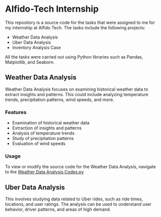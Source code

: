 # Alfido-Tech Internship
 This repository is a source code for the tasks that were assigned to me for my internship at Alfido Tech. The tasks include the following projects:
 - Weather Data Analysis
 - Uber Data Analysis
 - Inventory Analysis Case
   
 All the tasks were carried out using Python libraries such as Pandas, Matplotlib, and Seaborn.

## Weather Data Analysis 
Weather Data Analysis focuses on examining historical weather data to extract insights and patterns. This could include analyzing temperature trends, precipitation patterns, wind
speeds, and more. 

### Features 
- Examination of historical weather data
- Extraction of insights and patterns
- Analysis of temperature trends
- Study of precipitation patterns
- Evaluation of wind speeds

### Usage
To view or modify the source code for the Weather Data Analysis, navigate to the [Weather Data Analysis Codes.py](https://github.com/Boseh-coder/Alfido-Tech-Internship/blob/d2751159141362eefebbf3032d387fa9cc398c58/Weather%20Data%20Analysis%20Codes.py)


## Uber Data Analysis
This involves studying data related to Uber rides, such as ride times, locations, and user ratings. The analysis can be used to understand user behavior, driver patterns, and areas of high demand.
